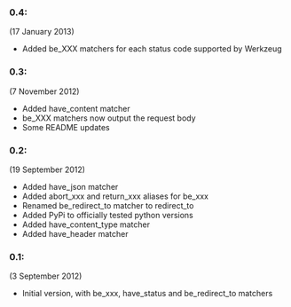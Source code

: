 ### 0.4:

(17 January 2013)

* Added be_XXX matchers for each status code supported by Werkzeug

### 0.3:

(7 November 2012)

* Added have_content matcher
* be_XXX matchers now output the request body
* Some README updates

### 0.2:

(19 September 2012)

* Added have_json matcher
* Added abort_xxx and return_xxx aliases for be_xxx
* Renamed be_redirect_to matcher to redirect_to
* Added PyPi to officially tested python versions
* Added have_content_type matcher
* Added have_header matcher

### 0.1:

(3 September 2012)

* Initial version, with be_xxx, have_status and be_redirect_to matchers
